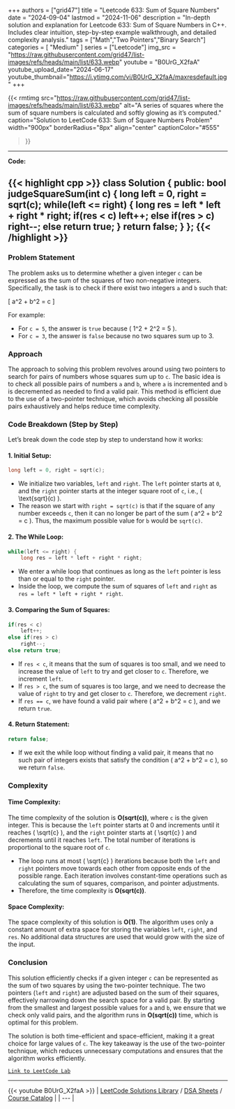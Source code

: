 
+++
authors = ["grid47"]
title = "Leetcode 633: Sum of Square Numbers"
date = "2024-09-04"
lastmod = "2024-11-06"
description = "In-depth solution and explanation for Leetcode 633: Sum of Square Numbers in C++. Includes clear intuition, step-by-step example walkthrough, and detailed complexity analysis."
tags = ["Math","Two Pointers","Binary Search"]
categories = [
    "Medium"
]
series = ["Leetcode"]
img_src = "https://raw.githubusercontent.com/grid47/list-images/refs/heads/main/list/633.webp"
youtube = "B0UrG_X2faA"
youtube_upload_date="2024-06-17"
youtube_thumbnail="https://i.ytimg.com/vi/B0UrG_X2faA/maxresdefault.jpg"
+++


{{< rmtimg 
    src="https://raw.githubusercontent.com/grid47/list-images/refs/heads/main/list/633.webp" 
    alt="A series of squares where the sum of square numbers is calculated and softly glowing as it’s computed."
    caption="Solution to LeetCode 633: Sum of Square Numbers Problem"
    width="900px"
    borderRadius="8px"
    align="center" 
    captionColor="#555"
>}}
---
**Code:**

{{< highlight cpp >}}
class Solution {
public:
    bool judgeSquareSum(int c) {
        long left = 0, right = sqrt(c);
        while(left <= right) {
            long res = left * left + right * right;
            if(res < c)
            left++;
            else if(res > c) 
            right--;
            else return true;
        }
        return false;
    }
};
{{< /highlight >}}
---

### Problem Statement

The problem asks us to determine whether a given integer `c` can be expressed as the sum of the squares of two non-negative integers. Specifically, the task is to check if there exist two integers `a` and `b` such that:

\[
a^2 + b^2 = c
\]

For example:
- For `c = 5`, the answer is `true` because \( 1^2 + 2^2 = 5 \).
- For `c = 3`, the answer is `false` because no two squares sum up to 3.

### Approach

The approach to solving this problem revolves around using two pointers to search for pairs of numbers whose squares sum up to `c`. The basic idea is to check all possible pairs of numbers `a` and `b`, where `a` is incremented and `b` is decremented as needed to find a valid pair. This method is efficient due to the use of a two-pointer technique, which avoids checking all possible pairs exhaustively and helps reduce time complexity.

### Code Breakdown (Step by Step)

Let’s break down the code step by step to understand how it works:

#### 1. **Initial Setup:**
   ```cpp
   long left = 0, right = sqrt(c);
   ```
   - We initialize two variables, `left` and `right`. The `left` pointer starts at `0`, and the `right` pointer starts at the integer square root of `c`, i.e., \( \text{sqrt}(c) \). 
   - The reason we start with `right = sqrt(c)` is that if the square of any number exceeds `c`, then it can no longer be part of the sum \( a^2 + b^2 = c \). Thus, the maximum possible value for `b` would be `sqrt(c)`.

#### 2. **The While Loop:**
   ```cpp
   while(left <= right) {
       long res = left * left + right * right;
   ```
   - We enter a while loop that continues as long as the `left` pointer is less than or equal to the `right` pointer.
   - Inside the loop, we compute the sum of squares of `left` and `right` as `res = left * left + right * right`.

#### 3. **Comparing the Sum of Squares:**
   ```cpp
   if(res < c)
       left++;
   else if(res > c) 
       right--;
   else return true;
   ```
   - If `res < c`, it means that the sum of squares is too small, and we need to increase the value of `left` to try and get closer to `c`. Therefore, we increment `left`.
   - If `res > c`, the sum of squares is too large, and we need to decrease the value of `right` to try and get closer to `c`. Therefore, we decrement `right`.
   - If `res == c`, we have found a valid pair where \( a^2 + b^2 = c \), and we return `true`.

#### 4. **Return Statement:**
   ```cpp
   return false;
   ```
   - If we exit the while loop without finding a valid pair, it means that no such pair of integers exists that satisfy the condition \( a^2 + b^2 = c \), so we return `false`.

### Complexity

#### Time Complexity:

The time complexity of the solution is **O(sqrt(c))**, where `c` is the given integer. This is because the `left` pointer starts at 0 and increments until it reaches \( \sqrt{c} \), and the `right` pointer starts at \( \sqrt{c} \) and decrements until it reaches `left`. The total number of iterations is proportional to the square root of `c`.

- The loop runs at most \( \sqrt{c} \) iterations because both the `left` and `right` pointers move towards each other from opposite ends of the possible range. Each iteration involves constant-time operations such as calculating the sum of squares, comparison, and pointer adjustments.
- Therefore, the time complexity is **O(sqrt(c))**.

#### Space Complexity:

The space complexity of this solution is **O(1)**. The algorithm uses only a constant amount of extra space for storing the variables `left`, `right`, and `res`. No additional data structures are used that would grow with the size of the input.

### Conclusion

This solution efficiently checks if a given integer `c` can be represented as the sum of two squares by using the two-pointer technique. The two pointers (`left` and `right`) are adjusted based on the sum of their squares, effectively narrowing down the search space for a valid pair. By starting from the smallest and largest possible values for `a` and `b`, we ensure that we check only valid pairs, and the algorithm runs in **O(sqrt(c))** time, which is optimal for this problem.

The solution is both time-efficient and space-efficient, making it a great choice for large values of `c`. The key takeaway is the use of the two-pointer technique, which reduces unnecessary computations and ensures that the algorithm works efficiently.

[`Link to LeetCode Lab`](https://leetcode.com/problems/sum-of-square-numbers/description/)

---
{{< youtube B0UrG_X2faA >}}
| [LeetCode Solutions Library](https://grid47.xyz/leetcode/) / [DSA Sheets](https://grid47.xyz/sheets/) / [Course Catalog](https://grid47.xyz/courses/) |
| --- |
